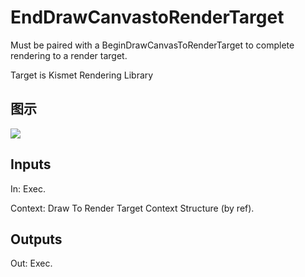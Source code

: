 # EndDrawCanvastoRenderTarget

Must be paired with a BeginDrawCanvasToRenderTarget to complete rendering to a render target.

Target is Kismet Rendering Library

## 图示

![]($-20221218-20362460.png)

## Inputs

In: Exec.

Context: Draw To Render Target Context Structure (by ref).  

## Outputs

Out: Exec.

